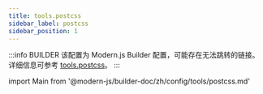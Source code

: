 ```yaml
---
title: tools.postcss
sidebar_label: postcss
sidebar_position: 1
---
```


:::info BUILDER
该配置为 Modern.js Builder 配置，可能存在无法跳转的链接。详细信息可参考 [tools.postcss](https://modernjs.dev/builder/zh/api/config-tools.html#tools-postcss)。
:::

import Main from '@modern-js/builder-doc/zh/config/tools/postcss.md'

<Main />
